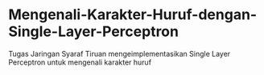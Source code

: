 # Mengenali-Karakter-Huruf-dengan-Single-Layer-Perceptron
Tugas Jaringan Syaraf Tiruan mengeimplementasikan Single Layer Perceptron untuk mengenali karakter huruf
